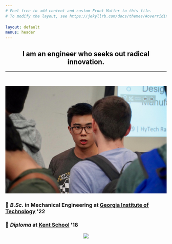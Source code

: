 ```yaml
---
# Feel free to add content and custom Front Matter to this file.
# To modify the layout, see https://jekyllrb.com/docs/themes/#overriding-theme-defaults

layout: default
menus: header
---
```

<h2 style="color: #5e9ca0; text-align: center;"><span style="color: #000000;">I am an engineer who seeks out radical innovation.</span></h2>

<hr>

<br />

<p align="center">
  <img width="auto" height="auto" src="/assets/photo69.JPG">
</p>

### 🐝 *B.Sc.* in Mechanical Engineering at [Georgia Institute of Technology](https://www.me.gatech.edu/) '22 <br />
### 🦁 *Diploma* at [Kent School](https://www.kent-school.edu/) '18

<p align="center">
  <img width="auto" height="500" src="/assets/photo9.png">
</p>
